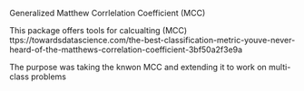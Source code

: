 Generalized Matthew Corrlelation Coefficient (MCC)

This package offers tools for calcualting (MCC)
ttps://towardsdatascience.com/the-best-classification-metric-youve-never-heard-of-the-matthews-correlation-coefficient-3bf50a2f3e9a

The purpose was taking the knwon MCC and extending it to work on multi-class problems
